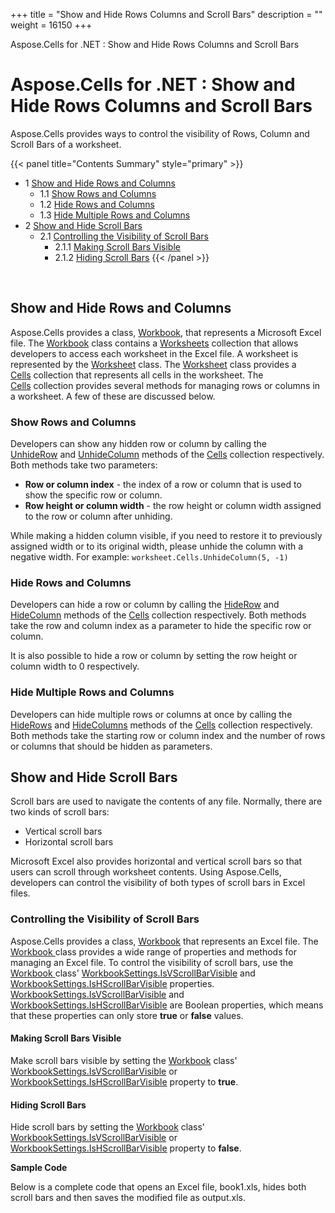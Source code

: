 +++
title = "Show and Hide Rows Columns and Scroll Bars" 
description = "" 
weight = 16150 
+++

Aspose.Cells for .NET : Show and Hide Rows Columns and Scroll Bars  

# Aspose.Cells for .NET : Show and Hide Rows Columns and Scroll Bars


Aspose.Cells provides ways to control the visibility of Rows, Column and Scroll Bars of a worksheet.

{{< panel title="Contents Summary" style="primary" >}}
*   1 [Show and Hide Rows and Columns](#ShowandHideRowsColumnsandScrollBars-ShowandHideRowsandColumns)
    *   1.1 [Show Rows and Columns](#ShowandHideRowsColumnsandScrollBars-ShowRowsandColumns)
    *   1.2 [Hide Rows and Columns](#ShowandHideRowsColumnsandScrollBars-HideRowsandColumns)
    *   1.3 [Hide Multiple Rows and Columns](#ShowandHideRowsColumnsandScrollBars-HideMultipleRowsandColumns)
*   2 [Show and Hide Scroll Bars](#ShowandHideRowsColumnsandScrollBars-ShowandHideScrollBars)
    *   2.1 [Controlling the Visibility of Scroll Bars](#ShowandHideRowsColumnsandScrollBars-ControllingtheVisibilityofScrollBars)
        *   2.1.1 [Making Scroll Bars Visible](#ShowandHideRowsColumnsandScrollBars-MakingScrollBarsVisible)
        *   2.1.2 [Hiding Scroll Bars](#ShowandHideRowsColumnsandScrollBars-HidingScrollBars)
{{< /panel >}}
 

 

## Show and Hide Rows and Columns

Aspose.Cells provides a class, [Workbook](https://apireference.aspose.com/net/cells/aspose.cells/workbook), that represents a Microsoft Excel file. The [Workbook](https://apireference.aspose.com/net/cells/aspose.cells/workbook) class contains a [Worksheets](https://apireference.aspose.com/net/cells/aspose.cells/workbook/properties/worksheets) collection that allows developers to access each worksheet in the Excel file. A worksheet is represented by the [Worksheet](https://apireference.aspose.com/net/cells/aspose.cells/worksheet) class. The [Worksheet](https://apireference.aspose.com/net/cells/aspose.cells/worksheet) class provides a [Cells](https://apireference.aspose.com/net/cells/aspose.cells/worksheet/properties/cells) collection that represents all cells in the worksheet. The [Cells](https://apireference.aspose.com/net/cells/aspose.cells/worksheet/properties/cells) collection provides several methods for managing rows or columns in a worksheet. A few of these are discussed below.

### Show Rows and Columns

Developers can show any hidden row or column by calling the [UnhideRow](https://apireference.aspose.com/net/cells/aspose.cells/cells/methods/unhiderow) and [UnhideColumn](https://apireference.aspose.com/net/cells/aspose.cells/cells/methods/unhidecolumn) methods of the [Cells](https://apireference.aspose.com/net/cells/aspose.cells/worksheet/properties/cells) collection respectively. Both methods take two parameters:

*   **Row or column index** - the index of a row or column that is used to show the specific row or column.
*   **Row height or column width** - the row height or column width assigned to the row or column after unhiding.

While making a hidden column visible, if you need to restore it to previously assigned width or to its original width, please unhide the column with a negative width. For example: `worksheet.Cells.UnhideColumn(5, -1)`

### Hide Rows and Columns

Developers can hide a row or column by calling the [HideRow](https://apireference.aspose.com/net/cells/aspose.cells/cells/methods/hiderow) and [HideColumn](https://apireference.aspose.com/net/cells/aspose.cells/cells/methods/hidecolumn) methods of the [Cells](https://apireference.aspose.com/net/cells/aspose.cells/worksheet/properties/cells) collection respectively. Both methods take the row and column index as a parameter to hide the specific row or column.

It is also possible to hide a row or column by setting the row height or column width to 0 respectively.

### Hide Multiple Rows and Columns

Developers can hide multiple rows or columns at once by calling the [HideRows](https://apireference.aspose.com/net/cells/aspose.cells/cells/methods/hiderows) and [HideColumns](https://apireference.aspose.com/net/cells/aspose.cells/cells/methods/hidecolumns) methods of the [Cells](https://apireference.aspose.com/net/cells/aspose.cells/worksheet/properties/cells) collection respectively. Both methods take the starting row or column index and the number of rows or columns that should be hidden as parameters.

## Show and Hide Scroll Bars

Scroll bars are used to navigate the contents of any file. Normally, there are two kinds of scroll bars:

*   Vertical scroll bars
*   Horizontal scroll bars

Microsoft Excel also provides horizontal and vertical scroll bars so that users can scroll through worksheet contents. Using Aspose.Cells, developers can control the visibility of both types of scroll bars in Excel files.

### Controlling the Visibility of Scroll Bars

Aspose.Cells provides a class, [Workbook](https://apireference.aspose.com/net/cells/aspose.cells/workbook) that represents an Excel file. The [Workbook ](https://apireference.aspose.com/net/cells/aspose.cells/workbook)class provides a wide range of properties and methods for managing an Excel file. To control the visibility of scroll bars, use the [Workbook ](https://apireference.aspose.com/net/cells/aspose.cells/workbook)class' [WorkbookSettings.IsVScrollBarVisible](https://apireference.aspose.com/net/cells/aspose.cells/workbooksettings/properties/isvscrollbarvisible) and [WorkbookSettings.IsHScrollBarVisible](https://apireference.aspose.com/net/cells/aspose.cells/workbooksettings/properties/ishscrollbarvisible) properties. [WorkbookSettings.IsVScrollBarVisible](https://apireference.aspose.com/net/cells/aspose.cells/workbooksettings/properties/isvscrollbarvisible) and [WorkbookSettings.IsHScrollBarVisible](https://apireference.aspose.com/net/cells/aspose.cells/workbooksettings/properties/ishscrollbarvisible) are Boolean properties, which means that these properties can only store **true** or **false** values.

#### Making Scroll Bars Visible

Make scroll bars visible by setting the [Workbook](https://apireference.aspose.com/net/cells/aspose.cells/workbook) class' [WorkbookSettings.IsVScrollBarVisible](https://apireference.aspose.com/net/cells/aspose.cells/workbooksettings/properties/isvscrollbarvisible) or [WorkbookSettings.IsHScrollBarVisible](https://apireference.aspose.com/net/cells/aspose.cells/workbooksettings/properties/ishscrollbarvisible) property to **true**.

#### Hiding Scroll Bars

Hide scroll bars by setting the [Workbook](https://apireference.aspose.com/net/cells/aspose.cells/workbook) class' [WorkbookSettings.IsVScrollBarVisible](https://apireference.aspose.com/net/cells/aspose.cells/workbooksettings/properties/isvscrollbarvisible) or [WorkbookSettings.IsHScrollBarVisible](https://apireference.aspose.com/net/cells/aspose.cells/workbooksettings/properties/ishscrollbarvisible) property to **false**.

**Sample Code**

Below is a complete code that opens an Excel file, book1.xls, hides both scroll bars and then saves the modified file as output.xls.

